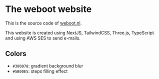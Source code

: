 # The weboot website

This is the source code of [weboot.nl](weboot.nl).

This website is created using NextJS, TailwindCSS, Three.js, TypeScript and using AWS SES to send e-mails.

## Colors

-   `#300078`: gradient background blur
-   `#5B00E5`: steps filling effect

